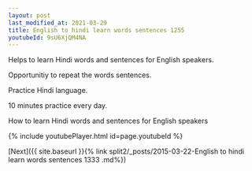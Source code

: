```yaml
---
layout: post
last_modified_at: 2021-03-29
title: English to hindi learn words sentences 1255 
youtubeId: 9sU6XjQM4NA
---
```

 
 
Helps to learn Hindi words and sentences for English speakers.

Opportunitiy to repeat the words sentences. 

Practice Hindi language. 
 
10 minutes practice every day. 
 
How to learn Hindi words and sentences for English speakers 
 
{% include youtubePlayer.html id=page.youtubeId %}
 
 
[Next]({{ site.baseurl }}{% link  split2/_posts/2015-03-22-English to hindi learn words sentences 1333 .md%})
 
